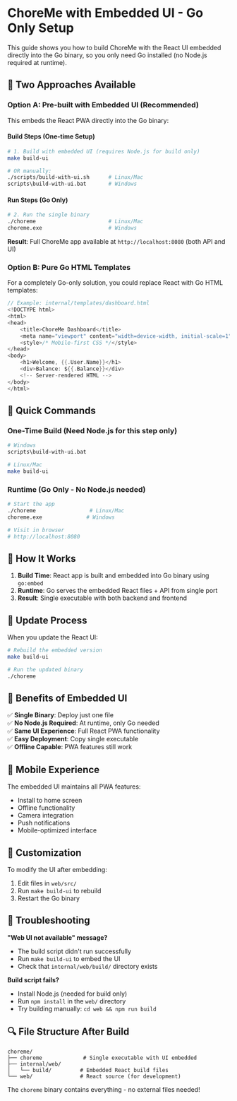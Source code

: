 # ChoreMe with Embedded UI - Go Only Setup

This guide shows you how to build ChoreMe with the React UI embedded directly into the Go binary, so you only need Go installed (no Node.js required at runtime).

## 🎯 Two Approaches Available

### Option A: Pre-built with Embedded UI (Recommended)

This embeds the React PWA directly into the Go binary:

#### Build Steps (One-time Setup)
```bash
# 1. Build with embedded UI (requires Node.js for build only)
make build-ui

# OR manually:
./scripts/build-with-ui.sh      # Linux/Mac
scripts\build-with-ui.bat       # Windows
```

#### Run Steps (Go Only)
```bash
# 2. Run the single binary
./choreme                       # Linux/Mac
choreme.exe                     # Windows
```

**Result**: Full ChoreMe app available at `http://localhost:8080` (both API and UI)

### Option B: Pure Go HTML Templates

For a completely Go-only solution, you could replace React with Go HTML templates:

```go
// Example: internal/templates/dashboard.html
<!DOCTYPE html>
<html>
<head>
    <title>ChoreMe Dashboard</title>
    <meta name="viewport" content="width=device-width, initial-scale=1">
    <style>/* Mobile-first CSS */</style>
</head>
<body>
    <h1>Welcome, {{.User.Name}}</h1>
    <div>Balance: ${{.Balance}}</div>
    <!-- Server-rendered HTML -->
</body>
</html>
```

## 🚀 Quick Commands

### One-Time Build (Need Node.js for this step only)
```bash
# Windows
scripts\build-with-ui.bat

# Linux/Mac  
make build-ui
```

### Runtime (Go Only - No Node.js needed)
```bash
# Start the app
./choreme                 # Linux/Mac
choreme.exe              # Windows

# Visit in browser
# http://localhost:8080
```

## 📂 How It Works

1. **Build Time**: React app is built and embedded into Go binary using `go:embed`
2. **Runtime**: Go serves the embedded React files + API from single port
3. **Result**: Single executable with both backend and frontend

## 🔄 Update Process

When you update the React UI:

```bash
# Rebuild the embedded version
make build-ui

# Run the updated binary
./choreme
```

## 🎯 Benefits of Embedded UI

✅ **Single Binary**: Deploy just one file  
✅ **No Node.js Required**: At runtime, only Go needed  
✅ **Same UI Experience**: Full React PWA functionality  
✅ **Easy Deployment**: Copy single executable  
✅ **Offline Capable**: PWA features still work  

## 📱 Mobile Experience

The embedded UI maintains all PWA features:
- Install to home screen
- Offline functionality  
- Camera integration
- Push notifications
- Mobile-optimized interface

## 🔧 Customization

To modify the UI after embedding:
1. Edit files in `web/src/`
2. Run `make build-ui` to rebuild
3. Restart the Go binary

## 🚨 Troubleshooting

**"Web UI not available" message?**
- The build script didn't run successfully
- Run `make build-ui` to embed the UI
- Check that `internal/web/build/` directory exists

**Build script fails?**
- Install Node.js (needed for build only)
- Run `npm install` in the `web/` directory
- Try building manually: `cd web && npm run build`

## 🔍 File Structure After Build

```
choreme/
├── choreme             # Single executable with UI embedded
├── internal/web/
│   └── build/         # Embedded React build files
└── web/               # React source (for development)
```

The `choreme` binary contains everything - no external files needed!